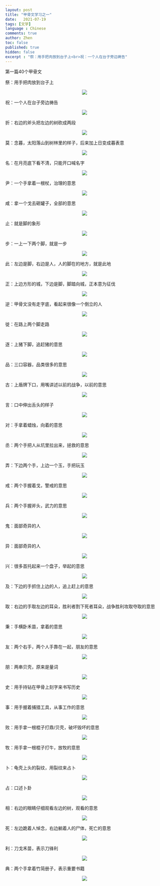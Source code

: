 ```yaml
---
layout: post
title: "甲骨文学习之一"
date:   2021-07-19
tags: [文学]
language : Chinese
comments: true
author: Zhen
toc: false
published: true
hidden: false
excerpt : "祭：用手把肉放到台子上<br>祝：一个人在台子旁边祷告"
---
```

第一篇40个甲骨文

祭：用手把肉放到台子上
<p align="center"> <img src="{{ site.imageurl }}/甲骨文学习1.png"> </p> 
祝：一个人在台子旁边祷告
<p align="center"> <img src="{{ site.imageurl }}/甲骨文学习2.png"> </p> 
折：右边的斧头把左边的树砍成两段
<p align="center"> <img src="{{ site.imageurl }}/甲骨文学习3.png"> </p> 
莫：念暮，太阳落山到树林里的样子，后来加上日变成暮表意
<p align="center"> <img src="{{ site.imageurl }}/甲骨文学习4.png"> </p> 
名：在月亮底下看不清，只能开口喊名字
<p align="center"> <img src="{{ site.imageurl }}/甲骨文学习5.png"> </p> 
尹：一个手拿着一根杖，治理的意思
<p align="center"> <img src="{{ site.imageurl }}/甲骨文学习6.png"> </p> 
咸：拿一个戈去砸罐子，全部的意思
<p align="center"> <img src="{{ site.imageurl }}/甲骨文学习7.png"> </p> 
止：就是脚的象形
<p align="center"> <img src="{{ site.imageurl }}/甲骨文学习8.png"> </p> 
步：一上一下两个脚，就是一步
<p align="center"> <img src="{{ site.imageurl }}/甲骨文学习9.png"> </p> 
此：左边是脚，右边是人，人的脚在的地方，就是此地
<p align="center"> <img src="{{ site.imageurl }}/甲骨文学习10.png"> </p> 
正：上边方形的城，下边是脚，脚踏向城，正本意为征伐
<p align="center"> <img src="{{ site.imageurl }}/甲骨文学习11.png"> </p> 
逆：甲骨文没有走字底，看起来很像一个倒立的人
<p align="center"> <img src="{{ site.imageurl }}/甲骨文学习12.png"> </p> 
徙：在路上两个脚走路
<p align="center"> <img src="{{ site.imageurl }}/甲骨文学习13.png"> </p> 
逐：上猪下脚，追赶猪的意思
<p align="center"> <img src="{{ site.imageurl }}/甲骨文学习14.png"> </p> 
品：三口容器，品类很多的意思
<p align="center"> <img src="{{ site.imageurl }}/甲骨文学习15.png"> </p> 
古：上盾牌下口，用嘴讲述以前的战争，以前的意思
<p align="center"> <img src="{{ site.imageurl }}/甲骨文学习16.png"> </p> 
言：口中伸出舌头的样子
<p align="center"> <img src="{{ site.imageurl }}/甲骨文学习17.png"> </p> 
对：手拿着蜡烛，向着的意思
<p align="center"> <img src="{{ site.imageurl }}/甲骨文学习18.png"> </p> 
丞：两个手把人从坑里拉出来，拯救的意思
<p align="center"> <img src="{{ site.imageurl }}/甲骨文学习19.png"> </p> 
弄：下边两个手，上边一个玉，手把玩玉
<p align="center"> <img src="{{ site.imageurl }}/甲骨文学习20.png"> </p> 
戒：两个手握着戈，警戒的意思
<p align="center"> <img src="{{ site.imageurl }}/甲骨文学习21.png"> </p> 
兵：两个手握斧头，武力的意思
<p align="center"> <img src="{{ site.imageurl }}/甲骨文学习22.png"> </p> 
鬼：面部奇异的人
<p align="center"> <img src="{{ site.imageurl }}/甲骨文学习23.png"> </p> 
异：面部奇异的人
<p align="center"> <img src="{{ site.imageurl }}/甲骨文学习24.png"> </p> 
兴：很多首托起来一个盘子，举起的意思
<p align="center"> <img src="{{ site.imageurl }}/甲骨文学习25.png"> </p> 
及：下边的手抓住上边的人，追上赶上的意思
<p align="center"> <img src="{{ site.imageurl }}/甲骨文学习26.png"> </p> 
取：右边的手取左边的耳朵，胜利者割下死者耳朵，战争胜利攻取夺取的意思
<p align="center"> <img src="{{ site.imageurl }}/甲骨文学习27.png"> </p> 
秉：手横卧禾苗，拿着的意思
<p align="center"> <img src="{{ site.imageurl }}/甲骨文学习28.png"> </p> 
友：两个右手，两个人手靠在一起，朋友的意思
<p align="center"> <img src="{{ site.imageurl }}/甲骨文学习29.png"> </p> 
朋：两串贝壳，原来是量词
<p align="center"> <img src="{{ site.imageurl }}/甲骨文学习30.png"> </p> 
史：用手持钻在甲骨上刻字来书写历史
<p align="center"> <img src="{{ site.imageurl }}/甲骨文学习31.png"> </p> 
事：用手握着捕猎工具，从事工作的意思
<p align="center"> <img src="{{ site.imageurl }}/甲骨文学习32.png"> </p> 
败：用手拿一根棍子打鼎/贝壳，破坏毁坏的意思
<p align="center"> <img src="{{ site.imageurl }}/甲骨文学习33.png"> </p> 
牧：用手拿一根棍子打牛，放牧的意思
<p align="center"> <img src="{{ site.imageurl }}/甲骨文学习34.png"> </p> 
卜：龟壳上头的裂纹，用裂纹来占卜
<p align="center"> <img src="{{ site.imageurl }}/甲骨文学习35.png"> </p> 
占：口述卜卦
<p align="center"> <img src="{{ site.imageurl }}/甲骨文学习36.png"> </p> 
相：右边的眼睛仔细观看左边的树，观看的意思
<p align="center"> <img src="{{ site.imageurl }}/甲骨文学习37.png"> </p> 
死：左边跪着人悼念，右边躺着人的尸体，死亡的意思
<p align="center"> <img src="{{ site.imageurl }}/甲骨文学习38.png"> </p> 
利：刀戈禾苗，表示刀锋利
<p align="center"> <img src="{{ site.imageurl }}/甲骨文学习39.png"> </p> 
典：两个手拿着竹简册子，表示重要书籍
<p align="center"> <img src="{{ site.imageurl }}/甲骨文学习40.png"> </p> 













<!--stackedit_data:
eyJoaXN0b3J5IjpbNzgwMDY2MzA0XX0=
-->
